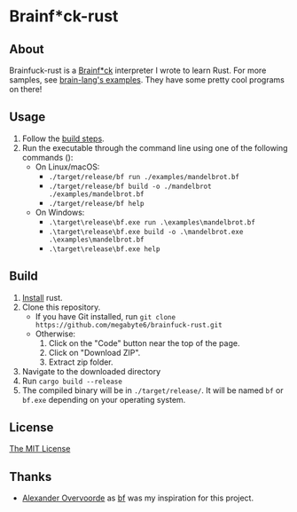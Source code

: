 # Brainf*ck-rust

## About
Brainfuck-rust is a [Brainf*ck](https://en.wikipedia.org/wiki/Brainfuck) interpreter I wrote to learn Rust. For more samples, see [brain-lang's examples](https://github.com/brain-lang/brainfuck/tree/master/examples). They have some pretty cool programs on there!

## Usage
1. Follow the [build steps](https://github.com/megabyte6/brainfuck-rust?tab=readme-ov-file#build).
1. Run the executable through the command line using one of the following commands ():
    - On Linux/macOS:
        - `./target/release/bf run ./examples/mandelbrot.bf`
        - `./target/release/bf build -o ./mandelbrot ./examples/mandelbrot.bf`
        - `./target/release/bf help`
    - On Windows:
        - `.\target\release\bf.exe run .\examples\mandelbrot.bf`
        - `.\target\release\bf.exe build -o .\mandelbrot.exe .\examples\mandelbrot.bf`
        - `.\target\release\bf.exe help`

## Build
1. [Install](https://www.rust-lang.org/tools/install) rust.
1. Clone this repository.
    - If you have Git installed, run `git clone https://github.com/megabyte6/brainfuck-rust.git`
    - Otherwise:
        1. Click on the "Code" button near the top of the page.
        1. Click on "Download ZIP".
        1. Extract zip folder.
1. Navigate to the downloaded directory
1. Run `cargo build --release`
1. The compiled binary will be in `./target/release/`. It will be named `bf` or `bf.exe` depending on your operating system.

## License
[The MIT License](https://opensource.org/licenses/MIT)

## Thanks
- [Alexander Overvoorde](https://github.com/Overv) as [bf](https://github.com/Overv/bf) was my inspiration for this project.
